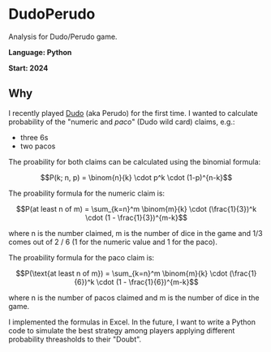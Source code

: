 # DudoPerudo
Analysis for Dudo/Perudo game.

**Language: Python**

**Start: 2024**

## Why
I recently played [Dudo](https://en.wikipedia.org/wiki/Dudo) (aka Perudo) for the first time. I wanted to calculate probability of the "numeric and _paco_" (Dudo wild card) claims, e.g.:

- three 6s
- two pacos

The proability for both claims can be calculated using the binomial formula:

$$P(k; n, p) = \binom{n}{k} \cdot p^k \cdot (1-p)^{n-k}$$

The proability formula for the numeric claim is:

$$P(at least n of m) = \sum_{k=n}^m \binom{m}{k} \cdot (\frac{1}{3})^k \cdot (1 - \frac{1}{3})^{m-k}$$

where n is the number claimed, m is the number of dice in the game and 1/3 comes out of 2 / 6 (1 for the numeric value and 1 for the paco).

The proability formula for the paco claim is:

$$P(\text{at least n of m}) = \sum_{k=n}^m \binom{m}{k} \cdot (\frac{1}{6})^k \cdot (1 - \frac{1}{6})^{m-k}$$

where n is the number of pacos claimed and m is the number of dice in the game.

I implemented the formulas in Excel. In the future, I want to write a Python code to simulate the best strategy among players applying different probability threasholds to their "Doubt".

